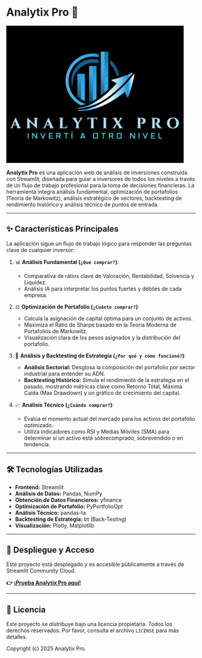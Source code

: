 #  Analytix Pro 🚀


![alt text](logo.png)

**Analytix Pro** es una aplicación web de análisis de inversiones construida con Streamlit, diseñada para guiar a inversores de todos los niveles a través de un flujo de trabajo profesional para la toma de decisiones financieras. La herramienta integra análisis fundamental, optimización de portafolios (Teoría de Markowitz), análisis estratégico de sectores, backtesting de rendimiento histórico y análisis técnico de puntos de entrada.

---

## ✨ Características Principales

La aplicación sigue un flujo de trabajo lógico para responder las preguntas clave de cualquier inversor:

1.  📊 **Análisis Fundamental (`¿Qué comprar?`)**:
    *   Comparativa de ratios clave de Valoración, Rentabilidad, Solvencia y Liquidez.
    *   Análisis IA para interpretar los puntos fuertes y débiles de cada empresa.

2.  ⚖️ **Optimización de Portafolio (`¿Cuánto comprar?`)**:
    *   Calcula la asignación de capital óptima para un conjunto de activos.
    *   Maximiza el Ratio de Sharpe basado en la Teoría Moderna de Portafolios de Markowitz.
    *   Visualización clara de los pesos asignados y la distribución del portafolio.

3.  🔬 **Análisis y Backtesting de Estrategia (`¿Por qué y cómo funcionó?`)**:
    *   **Análisis Sectorial:** Desglosa la composición del portafolio por sector industrial para entender su ADN.
    *   **Backtesting Histórico:** Simula el rendimiento de la estrategia en el pasado, mostrando métricas clave como Retorno Total, Máxima Caída (Max Drawdown) y un gráfico de crecimiento del capital.

4.  📈 **Análisis Técnico (`¿Cuándo comprar?`)**:
    *   Evalúa el momento actual del mercado para los activos del portafolio optimizado.
    *   Utiliza indicadores como RSI y Medias Móviles (SMA) para determinar si un activo está sobrecomprado, sobrevendido o en tendencia.

---

## 🛠️ Tecnologías Utilizadas

*   **Frontend:** Streamlit
*   **Análisis de Datos:** Pandas, NumPy
*   **Obtención de Datos Financieros:** yfinance
*   **Optimización de Portafolio:** PyPortfolioOpt
*   **Análisis Técnico:** pandas-ta
*   **Backtesting de Estrategia:** bt (Back-Testing)
*   **Visualización:** Plotly, Matplotlib

---

## 🚀 Despliegue y Acceso

Este proyecto está desplegado y es accesible públicamente a través de Streamlit Community Cloud.

**👉 [¡Prueba Analytix Pro aquí!](https://analytix-pro.streamlit.app/)**


---

## 📜 Licencia

Este proyecto se distribuye bajo una licencia propietaria. Todos los derechos reservados. Por favor, consulta el archivo `LICENSE` para más detalles.

Copyright (c) 2025 Analytix Pro.